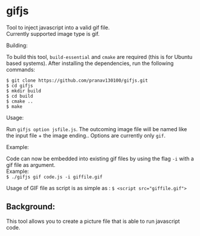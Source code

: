 gifjs
=======

Tool to inject javascript into a valid gif file.  
Currently supported image type is gif.

Building:

To build this tool, `build-essential` and `cmake` are required (this is for Ubuntu based systems).
After installing the dependencies, run the following commands:

```
$ git clone https://github.com/pranav130100/gifjs.git
$ cd gifjs
$ mkdir build
$ cd build
$ cmake ..
$ make
```

Usage:

Run `gifjs option jsfile.js`.
The outcoming image file will be named like the input file + the image ending..
Options are currently only `gif`.

Example:

Code can now be embedded into existing gif files by using the flag `-i` with a gif file as argument.  
Example:  
`$ ./gifjs gif code.js -i giffile.gif`

Usage of GIF file as script is as simple as :
`$ <script src="giffile.gif">`

Background:
-----------

This tool allows you to create a picture file that is able to run javascript code.
